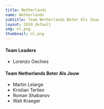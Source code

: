 ```yaml
---
title: Netherlands
name: Netherlands
subtitle: Team Netherlands Beter Als Jouw
layout: 2019_default
img: nl.png
thumbnail: nl.png
---
```


#### Team Leaders
* Lorenzo Oechies

#### Team Netherlands Beter Als Jouw
* Martin Lelarge
* Kristian Terlien
* Roman Shabanov
* Walt Kraeger